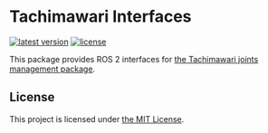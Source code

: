 # Tachimawari Interfaces

[![latest version](https://img.shields.io/github/v/release/ichiro-its/tachimawari_interfaces.svg)](https://github.com/ichiro-its/tachimawari_interfaces/releases/)
[![license](https://img.shields.io/github/license/ichiro-its/tachimawari_interfaces.svg)](./LICENSE)

This package provides ROS 2 interfaces for [the Tachimawari joints management package](https://github.com/ichiro-its/tachimawari).

## License

This project is licensed under [the MIT License](./LICENSE).
